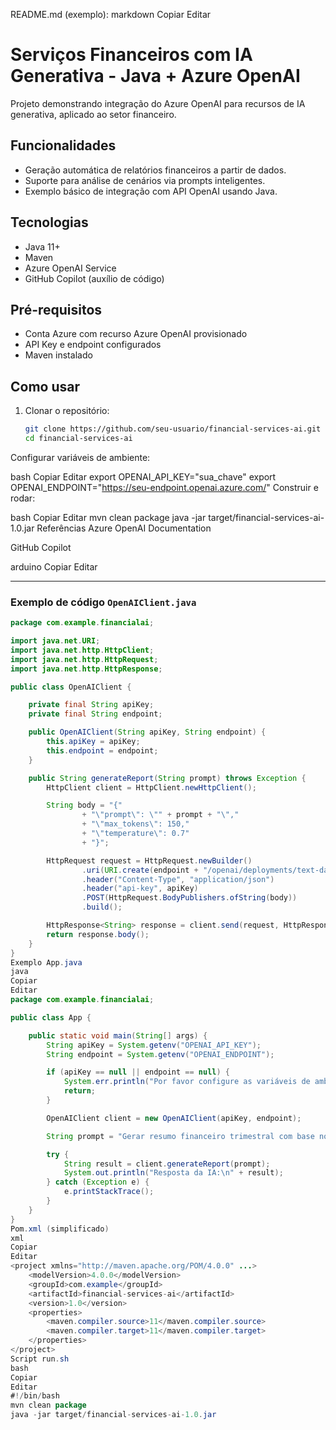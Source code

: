 README.md (exemplo):
markdown
Copiar
Editar
# Serviços Financeiros com IA Generativa - Java + Azure OpenAI

Projeto demonstrando integração do Azure OpenAI para recursos de IA generativa, aplicado ao setor financeiro.

## Funcionalidades

- Geração automática de relatórios financeiros a partir de dados.
- Suporte para análise de cenários via prompts inteligentes.
- Exemplo básico de integração com API OpenAI usando Java.

## Tecnologias

- Java 11+
- Maven
- Azure OpenAI Service
- GitHub Copilot (auxílio de código)

## Pré-requisitos

- Conta Azure com recurso Azure OpenAI provisionado
- API Key e endpoint configurados
- Maven instalado

## Como usar

1. Clonar o repositório:
   ```bash
   git clone https://github.com/seu-usuario/financial-services-ai.git
   cd financial-services-ai
Configurar variáveis de ambiente:

bash
Copiar
Editar
export OPENAI_API_KEY="sua_chave"
export OPENAI_ENDPOINT="https://seu-endpoint.openai.azure.com/"
Construir e rodar:

bash
Copiar
Editar
mvn clean package
java -jar target/financial-services-ai-1.0.jar
Referências
Azure OpenAI Documentation

GitHub Copilot

arduino
Copiar
Editar

---

### Exemplo de código `OpenAIClient.java`

```java
package com.example.financialai;

import java.net.URI;
import java.net.http.HttpClient;
import java.net.http.HttpRequest;
import java.net.http.HttpResponse;

public class OpenAIClient {

    private final String apiKey;
    private final String endpoint;

    public OpenAIClient(String apiKey, String endpoint) {
        this.apiKey = apiKey;
        this.endpoint = endpoint;
    }

    public String generateReport(String prompt) throws Exception {
        HttpClient client = HttpClient.newHttpClient();

        String body = "{"
                + "\"prompt\": \"" + prompt + "\","
                + "\"max_tokens\": 150,"
                + "\"temperature\": 0.7"
                + "}";

        HttpRequest request = HttpRequest.newBuilder()
                .uri(URI.create(endpoint + "/openai/deployments/text-davinci-003/completions?api-version=2023-05-15"))
                .header("Content-Type", "application/json")
                .header("api-key", apiKey)
                .POST(HttpRequest.BodyPublishers.ofString(body))
                .build();

        HttpResponse<String> response = client.send(request, HttpResponse.BodyHandlers.ofString());
        return response.body();
    }
}
Exemplo App.java
java
Copiar
Editar
package com.example.financialai;

public class App {

    public static void main(String[] args) {
        String apiKey = System.getenv("OPENAI_API_KEY");
        String endpoint = System.getenv("OPENAI_ENDPOINT");

        if (apiKey == null || endpoint == null) {
            System.err.println("Por favor configure as variáveis de ambiente OPENAI_API_KEY e OPENAI_ENDPOINT.");
            return;
        }

        OpenAIClient client = new OpenAIClient(apiKey, endpoint);

        String prompt = "Gerar resumo financeiro trimestral com base nos seguintes dados: receita $1M, crescimento 5%, despesas $600k.";

        try {
            String result = client.generateReport(prompt);
            System.out.println("Resposta da IA:\n" + result);
        } catch (Exception e) {
            e.printStackTrace();
        }
    }
}
Pom.xml (simplificado)
xml
Copiar
Editar
<project xmlns="http://maven.apache.org/POM/4.0.0" ...>
    <modelVersion>4.0.0</modelVersion>
    <groupId>com.example</groupId>
    <artifactId>financial-services-ai</artifactId>
    <version>1.0</version>
    <properties>
        <maven.compiler.source>11</maven.compiler.source>
        <maven.compiler.target>11</maven.compiler.target>
    </properties>
</project>
Script run.sh
bash
Copiar
Editar
#!/bin/bash
mvn clean package
java -jar target/financial-services-ai-1.0.jar

